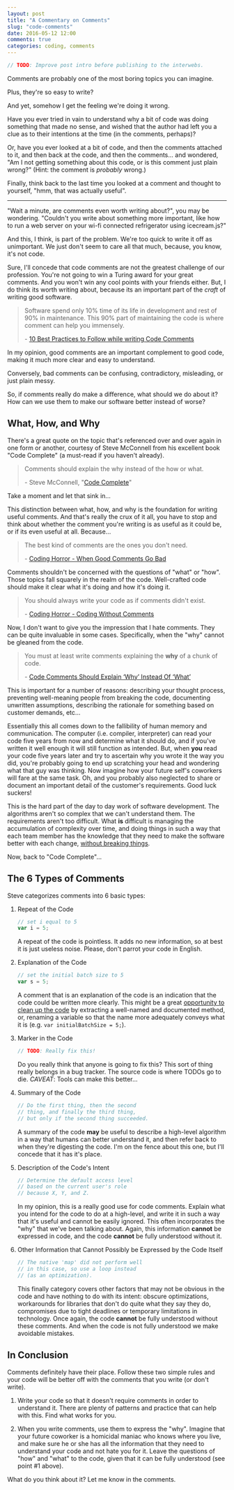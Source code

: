```yaml
---
layout: post
title: "A Commentary on Comments"
slug: "code-comments"
date: 2016-05-12 12:00
comments: true
categories: coding, comments
---
```


```javascript
// TODO: Improve post intro before publishing to the interwebs.
```

Comments are probably one of the most boring topics you can imagine.

Plus, they're so easy to write?

And yet, somehow I get the feeling we're doing it wrong.

Have you ever tried in vain to understand why a bit of code was doing something
that made no sense, and wished that the author had left you a clue as to their
intentions at the time (in the comments, perhaps)?

Or, have you ever looked at a bit of code, and then the comments attached to it,
and then back at the code, and then the comments... and wondered, "Am I not
getting something about this code, or is this comment just plain wrong?" (Hint:
the comment is *probably* wrong.)

Finally, think back to the last time you looked at a comment and thought to yourself,
"hmm, that was actually useful".

--------------------------------------------------------------------------------

"Wait a minute, are comments even worth writing about?", you may be wondering. "Couldn't
you write about something more important, like how to run a web server on your
wi-fi connected refrigerator using icecream.js?"

And this, I think, is part of the problem. We're too quick to write it off as unimportant. We just don't seem to care all that much, because, you know, it's not code.

Sure, I'll concede that code comments are not the greatest challenge of our
profession. You're not going to win a Turing award for your great comments. And
you won't win any cool points with your friends either. But, I do think its
worth writing about, because its an important part of the *craft* of writing
good software.

> Software spend only 10% time of its life in development and rest of 90% in
> maintenance. This 90% part of maintaining the code is where comment can help
> you immensely.
> 
> \- [10 Best Practices to Follow while writing Code Comments]

In my opinion, good comments are an important complement to good code, making it
much more clear and easy to understand.

Conversely, bad comments can be confusing, contradictory,
misleading, or just plain messy.

So, if comments really do make a difference, what should we do about it? How can we use them
to make our software better instead of worse?

What, How, and Why
------------------

There's a great quote on the topic that's referenced over and over again
in one form or another, courtesy of Steve McConnell from his excellent book
"Code Complete" (a must-read if you haven't already).

> Comments should explain the why instead of the how or what.
> 
> \- Steve McConnell, "[Code Complete](http://en.wikipedia.org/wiki/Code_Complete)"

Take a moment and let that sink in...

This distinction between what, how, and why is the foundation for writing
useful comments. And that's really the crux of it all, you
have to stop and think about whether the comment you're writing is as useful as
it could be, or if its even useful at all. Because...

> The best kind of comments are the ones you don't need.
> 
> \- [Coding Horror - When Good Comments Go Bad]

Comments shouldn't be concerned with the questions of "what" or "how".
Those topics fall squarely in the realm of the code. Well-crafted code should
make it clear what it's doing and how it's doing it.

> You should always write your code as if comments didn't exist.
> 
> \- [Coding Horror - Coding Without Comments]

Now, I don't want to give you the impression that I hate comments. They can be
quite invaluable in some cases. Specifically, when the "why" cannot be gleaned
from the code.

> You must at least write comments explaining the **why** of a chunk of code.
> 
> \- [Code Comments Should Explain ‘Why’ Instead Of ‘What’]

This is important for a number of reasons: describing your thought process,
preventing well-meaning people from breaking the code, documenting unwritten
assumptions, describing the rationale for something based on customer demands,
etc...

Essentially this all comes down to the fallibility of human memory and
communication. The computer (i.e. compiler, interpreter) can read your code five
years from now and determine what it should do, and if you've written it well
enough it will still function as intended. But, when **you** read your code five
years later and try to ascertain why you wrote it the way you did, you're
probably going to end up scratching your head and wondering what that guy was
thinking. Now imagine how your future self's coworkers will fare at the same
task. Oh, and you probably also neglected to share or document an important
detail of the customer's requirements. Good luck suckers!

This is the hard part of the day to day work of software development. The algorithms
aren't so complex that we can't understand them. The requirements aren't too
difficult. What **is** difficult is managing the accumulation of complexity over
time, and doing things in such a way that each team member has the knowledge
that they need to make the software better with each change,
[without breaking things].

Now, back to "Code Complete"...

The 6 Types of Comments
-----------------------

Steve categorizes comments into 6 basic types:

1. Repeat of the Code

	```javascript
	// set i equal to 5    
	var i = 5;
	```

	A repeat of the code is pointless. It adds no new information, so at best it
	is just useless noise. Please, don't parrot your code in English.

2. Explanation of the Code

	```javascript
	// set the initial batch size to 5
	var s = 5;
	```
	A comment that is an explanation of the code is an indication that the code
	could be written more clearly. This might be a great [opportunity to clean
	up the code] by extracting a well-named and documented method, or, renaming
	a variable so that the name more adequately conveys what it is
	(e.g. `var initialBatchSize = 5;`).

3. Marker in the Code

	```javascript
	// TODO: Really fix this!
	```

	Do you really think that anyone is going to fix this? This sort of thing
	really belongs in a bug tracker. The source code is where TODOs go to die.
	*CAVEAT*: Tools can make this better...

4. Summary of the Code

	```javascript
	// Do the first thing, then the second
	// thing, and finally the third thing,
	// but only if the second thing succeeded.
	```

	A summary of the code **may** be useful to describe a high-level algorithm
	in a way that humans can better understand it, and then refer back to when
	they're digesting the code. I'm on the fence about this one, but I'll
	concede that it has it's place.

5. Description of the Code's Intent

	```javascript
	// Determine the default access level
	// based on the current user's role
	// because X, Y, and Z.
	```

	In my opinion, this is a really good use for code comments. Explain what you
	intend for the code to do at a high-level, and write it in such a way that
	it's useful and cannot be easily ignored. This often incorporates the "why"
	that we've been talking about. Again, this information **cannot** be
	expressed in code, and the code **cannot** be fully understood without it.

6. Other Information that Cannot Possibly be Expressed by the Code Itself

	```javascript
	// The native 'map' did not perform well
	// in this case, so use a loop instead
	// (as an optimization).
	```

	This finally category covers other factors that may not be obvious in the
	code and have nothing to do with its intent: obscure optimizations,
	workarounds for libraries that don't do quite what they say they do,
	compromises due to tight deadlines or temporary limitations in technology.
	Once again, the code **cannot** be fully understood without these comments.
	And when the code is not fully understood we make avoidable mistakes.

In Conclusion
-------------

Comments definitely have their place. Follow these two simple rules and your 
code will be better off with the comments that you write (or don't write).

1. Write your code so that it doesn't require comments in order to understand
   it. There are plenty of patterns and practice that can help with this. Find what works for you.

2. When you write comments, use them to express the "why". Imagine that your
   future coworker is a homicidal maniac who knows where you live, and make sure
   he or she has all the information that they need to understand your code and
   not hate you for it. Leave the questions of "how" and "what" to the code,
   given that it can be fully understood (see point #1 above).

What do you think about it? Let me know in the comments.

[10 Best Practices to Follow while writing Code Comments]: http://javarevisited.blogspot.com/2011/08/code-comments-java-best-practices.html
[Coding Horror - When Good Comments Go Bad]: http://blog.codinghorror.com/when-good-comments-go-bad/
[Coding Horror - Coding Without Comments]: http://blog.codinghorror.com/coding-without-comments/
[Code Comments Should Explain ‘Why’ Instead Of ‘What’]: http://sandmoose.com/post/16414516163/code-comments-should-explain-why-instead-of
[without breaking things]: http://9gag.com/gag/aGwRXOZ
[opportunity to clean up the code]: http://simpleprogrammer.com/2015/04/13/why-comments-are-stupid-a-real-example/
